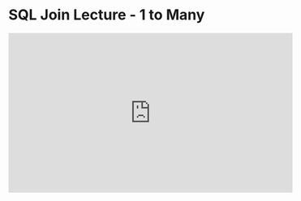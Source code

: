 # SQL Join Lecture - 1 to Many

<iframe width="560" height="315" src="https://www.youtube.com/embed/Kj4JyqEYOd4" frameborder="0" allow="accelerometer; autoplay; clipboard-write; encrypted-media; gyroscope; picture-in-picture" allowfullscreen></iframe>